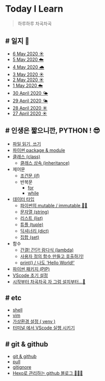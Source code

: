# Today I Learn 
  
> 하루하루 차곡차곡

## # 일지 📝
- [6 May 2020 ☀️](record/6May2020.md)
- [5 May 2020 ☁️](record/5May2020.md)
- [4 May 2020 🌧](record/4May2020.md)
- [3 May 2020 ☀️](record/3May2020.md)
- [2 May 2020 ☀️](/record/2May2020.md)
- [1 May 2020 ☁️](/record/1May2020.md)
- [30 April 2020 🌤](/record/30April2020.md)
- [29 April 2020 🌤](/record/29April2020.md)
- [28 April 2020 ☀️](/record/28April2020.md)
- [27 April 2020 ☀️](/record/27April2020.md)

## # 인생은 짧으니깐,   PYTHON ! 😎
- [파일 읽기, 쓰기](/python/file-read-wrtie.md)
- [파이썬 package & module](/python/package-module.md)
- [클래스 (class)](python/class.md)
  - [클래스 상속 (inheritance)](/python/class-inheritance.md)
- 제어문
  - [조건문 (if)](/python/control-if.md)
  - 반복문
    - [for](/python/control-for.md)
    - [while](/python/control-while.md)
- [데이터 타입](/python/datatype.md)
  - [파이썬의 mutable / immutable 👏🏼](/python/mutable-immutable.md)
  - [문자열 (string)](/python/datatype-string.md)
  - [리스트 (list)](/python/datatype-list.md)
  - [튜플 (tuple)](/python/datatype-tuple.md)
  - [딕셔너리 (dict)](/python/datatype-dict.md)
  - [집합 (set)](/python/datatype-set.md)
- 함수
  - [간결! 간단! 람다식 (lambda)](/python/function-lambda.md)
  - [사용자 정의 함수 만들고 호출하기!](/python/function.md)
  - [print() / 나도 'Hello World!'](/python/function-print.md)
- [파이썬 패키지 (PIP)](/python/pip.md)
- [VScode 초기 설정](/python/setting.md)
- [시작부터 차곡차곡 자 그럼 설치부터...🧩](/python/downloads.md)

## # etc
- [shell](/etc/shell.md)
- [vim](/etc/vim.md)
- [가상환경 설정 ( venv )](/etc/virtualen.md)
- [터미널 에서 VScode 실행 시키기](/etc/openvscode.md)

## # git & github
- [git & github](/github-Class/git.md)
- [pull](/github-Class/pull.md)
- [gitignore](/github-Class/git-ignore.md)
- [Hexo로 관리하는 github 블로그 👨🏻‍💻](github-Class/blog.md)

